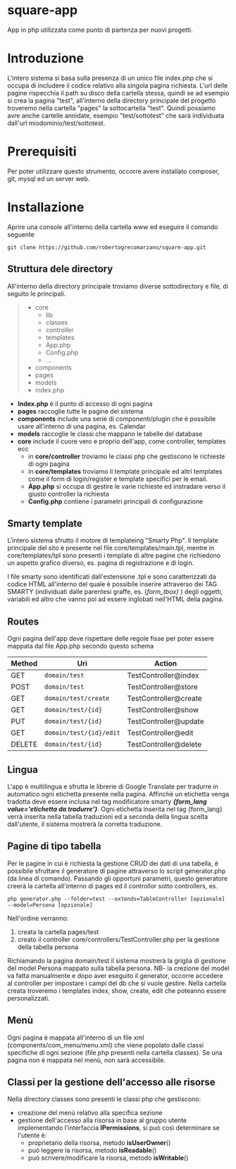 

# square-app

App in php utilizzata come punto di partenza per nuovi progetti.


# Introduzione

L'intero sistema si basa sulla presenza di un unico file index.php che si occupa di includere il codice relativo alla singola pagina richiesta. L'url delle pagine rispecchia il path su disco della cartella stessa, quindi se ad esempio si crea la pagina "test", all'interno della directory principale del progetto troveremo nella cartella "pages" la sottocartella "test".
Quindi possiamo avre anche cartelle annidate, esempio "test/sottotest" che sarà individuata dall'url miodominio/test/sottotest.


# Prerequisiti

Per poter utilizzare questo strumento, occorre avere installato composer, git, mysql ed un server web.


# Installazione

Aprire una console all'interno della cartella www ed eseguire il comando seguente

    git clone https://github.com/robertogrecomarzano/square-app.git

## Struttura dele directory
All'interno della directory principale troviamo diverse sottodirectory e file, di seguito le principali.

>  - core
> 	 - lib
> 	 - classes
> 	 - controller
> 	 - templates
> 	 - App.php
> 	 - Config.php
> 	 - ...
>  - components
>  - pages
>  - models
>  - index.php

 - **Index.php** è il punto di accesso di ogni pagina
 - **pages** raccoglie tutte le pagine del sistema
 - **components** include una serie di componenti/plugin che è possibile usare all'interno di una pagina, es. Calendar
 - **models** raccoglie le classi che mappano le tabelle del database
 - **core** include il cuore vero e proprio dell'app, come controller, templates ecc 
	 - in **core/controller** troviamo le classi php che gestiscono le richieste di ogni pagina
	 - in **core/templates** troviamo il template principale ed altri templates come il form di login/register e template specifici per	le email.
	 - **App.php** si  occupa di gestire le varie richieste ed instradare verso il giusto controller la richiesta
	 - **Config.php** contiene i parametri principali di configurazione

## Smarty template
L'intero sistema sfrutto il motore di templateing "Smarty Php". Il template principale del sito è presente nel file core/templates/main.tpl, mentre in core/templates/tpl sono presenti i template di altre pagine che richiedono un aspetto grafico diverso, es. pagina di registrazione e di login.

I file smarty sono identificati dall'estensione .tpl e sono caratterizzati da codice HTML all'interno del quale è possibile inserire attraverso dei TAG SMARTY (individuati dalle parentesi graffe, es. {*form_tbox}* ) degli oggetti, variabili ed altro che vanno poi ad essere inglobati nell'HTML della pagina.


## Routes
Ogni pagina dell'app deve rispettare delle regole fisse per poter essere mappata dal file App.php secondo questo schema

|Method          |Uri                            |Action										 |	
|----------------|-------------------------------|---------------------------|
|GET						 |`domain/test`			             |TestController@index       |
|POST            |`domain/test`            			 |TestController@store       |
|GET             |`domain/test/create`     			 |TestController@create      |
|GET             |`domain/test/{id}`       			 |TestController@show        |
|PUT             |`domain/test/{id}`       			 |TestController@update      |
|GET             |`domain/test/{id}/edit`  			 |TestController@edit        |
|DELETE          |`domain/test/{id}`       			 |TestController@delete      |


## Lingua

L'app è multilingua e sfrutta le librerie di Google Translate per tradurre in automatico ogni etichetta presente nella pagina. Affinchè un etichetta venga tradotta deve essere inclusa nel tag modificatore smarty ***{form_lang value='etichetta da tradurre'}***. Ogni etichetta inserita nel tag {form_lang} verrà inserita nella tabella traduzioni ed a seconda della lingua scelta dall'utente, il sistema mostrerà la corretta traduzione.

## Pagine di tipo tabella

Per le pagine in cui è richiesta la gestione CRUD dei dati di una tabella, è possibile sfruttare il generatore di pagine attraverso lo script generator.php (da linea di comando).
Passando gli opportuni parametri, questo generatore creerà la cartella all'interno di pages ed il controllor sotto controllers, es.

    php generator.php --folder=test --extends=TableController [opzionale] --model=Persona [opzionale]

Nell'ordine verranno:
 1. creata la cartella pages/test
 2. creato il controller core/controllers/TestController.php per la gestione della tabella persona

Richiamando la pagina domain/test il sistema mostrerà la griglia di gestione del model Persona mappato sulla tabella persona.
NB- la crezione del model va fatta manualmente e dopo aver eseguito il generator, occorre accedere al controller per impostare i campi del db che si vuole gestire.
Nella cartella creata troveremo i templates index, show, create, edit che poteanno essere personalizzati.


## Menù

Ogni pagina è mappata all'interno di un file xml (components/com_menu/menu.xml) che viene popolato dalle classi specifiche di ogni sezione (file php presenti nella cartella classes). 
Se una pagina non è mappata nel menù, non sarà accessibile.

## Classi per la gestione dell'accesso alle risorse

Nella directory classes sono presenti le classi php che gestiscono:
 - creazione del menù relativo alla specifica sezione
 - gestione dell'accesso alla risorsa in base al gruppo utente implementando l'interfaccia **IPermissions**, si può così  determinare se l'utente è:
	 - proprietario della risorsa, metodo **isUserOwner**()
	 - può leggere la risorsa, metodo **isReadable**()
	 - può scrivere/modificare la risorsa, metodo **isWritable**()


 

